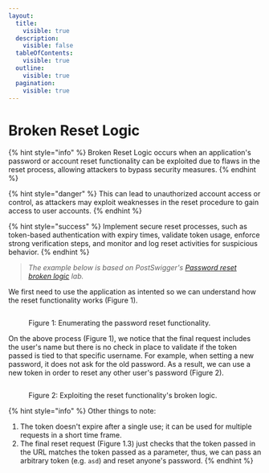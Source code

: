 ```yaml
---
layout:
  title:
    visible: true
  description:
    visible: false
  tableOfContents:
    visible: true
  outline:
    visible: true
  pagination:
    visible: true
---
```


# Broken Reset Logic

{% hint style="info" %}
Broken Reset Logic occurs when an application's password or account reset functionality can be exploited due to flaws in the reset process, allowing attackers to bypass security measures.
{% endhint %}

{% hint style="danger" %}
This can lead to unauthorized account access or control, as attackers may exploit weaknesses in the reset procedure to gain access to user accounts.
{% endhint %}

{% hint style="success" %}
Implement secure reset processes, such as token-based authentication with expiry times, validate token usage, enforce strong verification steps, and monitor and log reset activities for suspicious behavior.
{% endhint %}

> _The example below is based on PostSwigger's_ [_Password reset broken logic_](https://portswigger.net/web-security/authentication/other-mechanisms/lab-password-reset-broken-logic) _lab._

We first need to use the application as intented so we can understand how the reset functionality works (Figure 1).

<figure><img src="../../.gitbook/assets/web_auth_reset_broken_logic_1.avif" alt=""><figcaption><p>Figure 1: Enumerating the password reset functionality.</p></figcaption></figure>

On the above process (Figure 1), we notice that the final request includes the user's name but there is no check in place to validate if the token passed is tied to that specific username. For example, when setting a new password, it does not ask for the old password. As a result, we can use a new token in order to reset any other user's password (Figure 2).

<figure><img src="../../.gitbook/assets/web_auth_reset_broken_logic_2.avif" alt=""><figcaption><p>Figure 2: Exploiting the reset functionality's broken logic.</p></figcaption></figure>

{% hint style="info" %}
Other things to note:

1. The token doesn't expire after a single use; it can be used for multiple requests in a short time frame.
2. The final reset request (Figure 1.3) just checks that the token passed in the URL matches the token passed as a parameter, thus, we can pass an arbitrary token (e.g. `asd`) and reset anyone's password.
{% endhint %}
